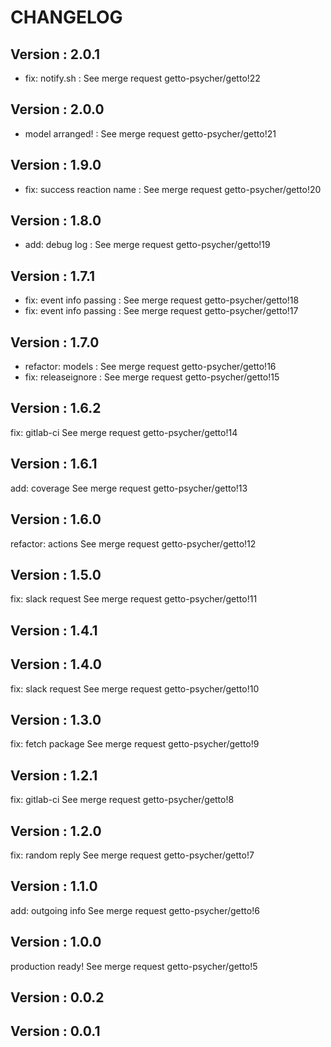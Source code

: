 # CHANGELOG

## Version : 2.0.1

- fix: notify.sh : See merge request getto-psycher/getto!22


## Version : 2.0.0

- model arranged! : See merge request getto-psycher/getto!21


## Version : 1.9.0

- fix: success reaction name : See merge request getto-psycher/getto!20


## Version : 1.8.0

- add: debug log : See merge request getto-psycher/getto!19


## Version : 1.7.1

- fix: event info passing : See merge request getto-psycher/getto!18
- fix: event info passing : See merge request getto-psycher/getto!17


## Version : 1.7.0

- refactor: models : See merge request getto-psycher/getto!16
- fix: releaseignore : See merge request getto-psycher/getto!15


## Version : 1.6.2

fix: gitlab-ci See merge request getto-psycher/getto!14


## Version : 1.6.1

add: coverage See merge request getto-psycher/getto!13


## Version : 1.6.0

refactor: actions See merge request getto-psycher/getto!12


## Version : 1.5.0

fix: slack request See merge request getto-psycher/getto!11


## Version : 1.4.1



## Version : 1.4.0

fix: slack request See merge request getto-psycher/getto!10


## Version : 1.3.0

fix: fetch package See merge request getto-psycher/getto!9


## Version : 1.2.1

fix: gitlab-ci See merge request getto-psycher/getto!8


## Version : 1.2.0

fix: random reply See merge request getto-psycher/getto!7


## Version : 1.1.0

add: outgoing info See merge request getto-psycher/getto!6


## Version : 1.0.0

production ready! See merge request getto-psycher/getto!5


## Version : 0.0.2



## Version : 0.0.1


